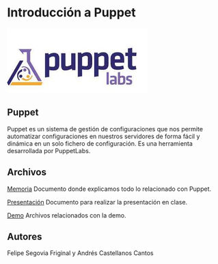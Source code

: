 # Introducción a Puppet
![Texto alternativo](/Puppet/doc/Imagenes/puppet.jpeg)

## Puppet
Puppet es un sistema de gestión de configuraciones que nos permite automatizar configuraciones en nuestros servidores de forma fácil y dinámica en un solo fichero de configuración. Es una herramienta desarrollada por PuppetLabs. 

## Archivos
[Memoria](https://github.com/felipeSF10/IntroduccionPuppet/blob/main/Puppet/doc/PUPPET.docx) Documento donde explicamos todo lo relacionado con Puppet.

[Presentación](https://github.com/felipeSF10/IntroduccionPuppet/blob/main/Puppet/doc/PUPPET.pptx) Documento para realizar la presentación en clase.

[Demo](https://github.com/felipeSF10/IntroduccionPuppet/tree/main/Puppet/demo) Archivos relacionados con la demo.


## Autores
Felipe Segovia Friginal y Andrés Castellanos Cantos
